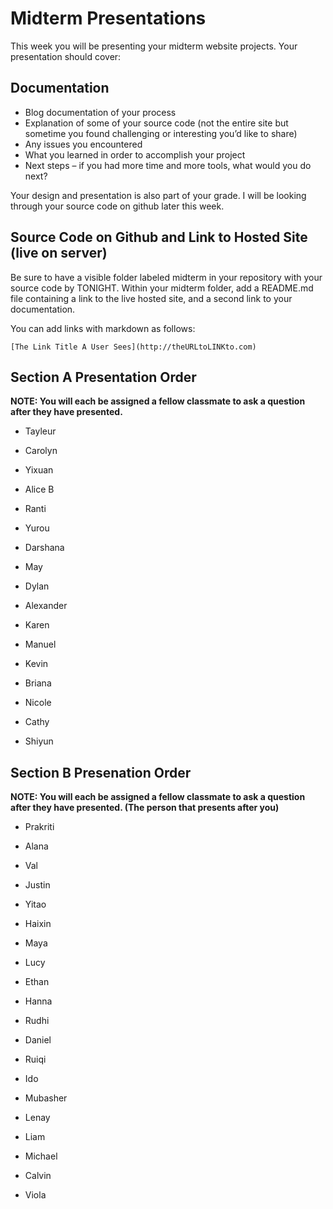 # Midterm Presentations

This week you will be presenting your midterm website projects. Your presentation should cover:

## Documentation

* Blog documentation of your process
* Explanation of some of your source code (not the entire site but sometime you found challenging or interesting you’d like to share)
* Any issues you encountered
* What you learned in order to accomplish your project
* Next steps –  if you had more time and more tools, what would you do next?

Your design and presentation is also part of your grade. I will be looking through your source code on github later this week.

## Source Code on Github and Link to Hosted Site (live on server)

Be sure to have a visible folder labeled midterm in your repository with your source code by TONIGHT. Within your midterm folder, add a  README.md file containing a link to the live hosted site, and a second link to your documentation.

You can add links with markdown as follows:

```
[The Link Title A User Sees](http://theURLtoLINKto.com)
```
## Section A Presentation Order

**NOTE: You will each be assigned a fellow classmate to ask a question after they have presented.**

- Tayleur
- Carolyn
- Yixuan
- Alice B
- Ranti
- Yurou
- Darshana
- May
- Dylan

- Alexander
- Karen
- Manuel
- Kevin
- Briana
- Nicole
- Cathy
- Shiyun


## Section B Presenation Order
**NOTE: You will each be assigned a fellow classmate to ask a question after they have presented. (The person that presents after you)**

- Prakriti
- Alana
- Val
- Justin
- Yitao
- Haixin
- Maya
- Lucy
- Ethan
- Hanna



- Rudhi
- Daniel
- Ruiqi
- Ido
- Mubasher
- Lenay
- Liam
- Michael
- Calvin
- Viola

